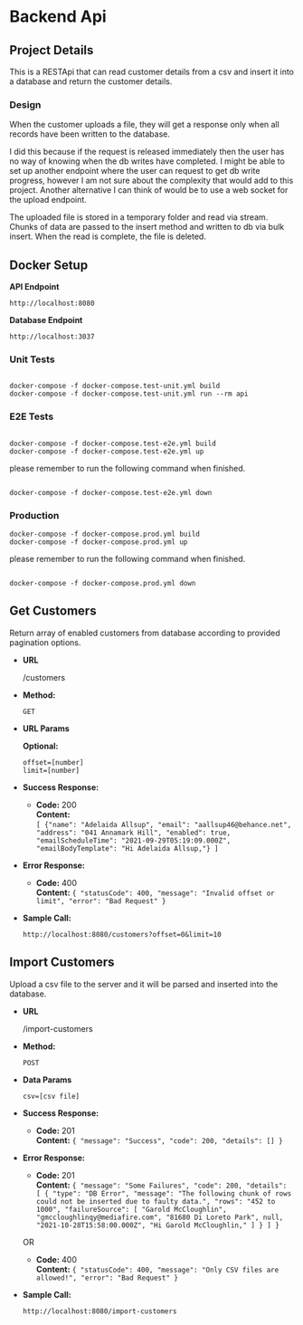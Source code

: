 # **Backend Api**

## **Project Details**

This is a RESTApi that can read customer details from a csv and insert it into a database and return the customer details.

### **Design**

When the customer uploads a file, they will get a response only when all records have been written to the database.

I did this because if the request is released immediately then the user has no way of knowing when the db writes have completed. I might be able to set up another endpoint where the user can request to get db write progress, however I am not sure about the complexity that would add to this project. Another alternative I can think of would be to use a web socket for the upload endpoint.

The uploaded file is stored in a temporary folder and read via stream. Chunks of data are passed to the insert method and written to db via bulk insert. When the read is complete, the file is deleted.

## **Docker Setup**

**API Endpoint**

```
http://localhost:8080
```

**Database Endpoint**

```
http://localhost:3037
```

### **Unit Tests**

```

docker-compose -f docker-compose.test-unit.yml build
docker-compose -f docker-compose.test-unit.yml run --rm api

```

### **E2E Tests**

```

docker-compose -f docker-compose.test-e2e.yml build
docker-compose -f docker-compose.test-e2e.yml up

```

please remember to run the following command when finished.

```

docker-compose -f docker-compose.test-e2e.yml down

```

### **Production**

```
docker-compose -f docker-compose.prod.yml build
docker-compose -f docker-compose.prod.yml up

```

please remember to run the following command when finished.

```

docker-compose -f docker-compose.prod.yml down

```

## **Get Customers**

Return array of enabled customers from database according to provided pagination options.

- **URL**

  /customers

- **Method:**

  `GET`

- **URL Params**

  **Optional:**

  `offset=[number]`<br/>
  `limit=[number]`

- **Success Response:**

  - **Code:** 200 <br />
    **Content:** <br />
    `[ {"name": "Adelaida Allsup", "email": "aallsup46@behance.net", "address": "041 Annamark Hill", "enabled": true, "emailScheduleTime": "2021-09-29T05:19:09.000Z", "emailBodyTemplate": "Hi Adelaida Allsup,"} ] `

- **Error Response:**

  - **Code:** 400 <br />
    **Content:** `{ "statusCode": 400, "message": "Invalid offset or limit", "error": "Bad Request" }`

- **Sample Call:**

  ```
  http://localhost:8080/customers?offset=0&limit=10
  ```

## **Import Customers**

Upload a csv file to the server and it will be parsed and inserted into the database.

- **URL**

  /import-customers

- **Method:**

  `POST`

- **Data Params**

  `csv=[csv file]`

- **Success Response:**

  - **Code:** 201 <br />
    **Content:** `{ "message": "Success", "code": 200, "details": [] }`

- **Error Response:**

  - **Code:** 201 <br />
    **Content:** `{ "message": "Some Failures", "code": 200, "details": [ { "type": "DB Error", "message": "The following chunk of rows could not be inserted due to faulty data.", "rows": "452 to 1000", "failureSource": [ "Garold McCloughlin", "gmccloughlinqy@mediafire.com", "81680 Di Loreto Park", null, "2021-10-28T15:58:00.000Z", "Hi Garold McCloughlin," ] } ] }`

  OR

  - **Code:** 400 <br />
    **Content:** `{ "statusCode": 400, "message": "Only CSV files are allowed!", "error": "Bad Request" }`

- **Sample Call:**

  ```
  http://localhost:8080/import-customers
  ```
